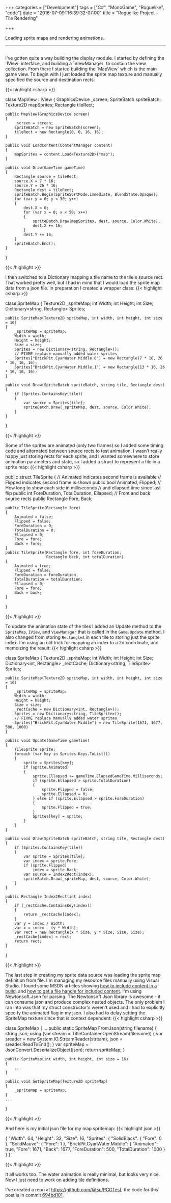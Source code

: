 +++
categories = ["Development"]
tags = ["C#", "MonoGame", "Roguelike", "code"]
date = "2016-07-09T16:39:32-07:00"
title = "Roguelike Project - Tile Rendering"

+++

Loading sprite maps and rendering animations.
<!--more-->
<hr/><br/>
I've gotten quite a way building the display module. I started by defining the
`IView` interface, and building a `ViewManager` to contain the view
collection. From there I started building the `MapView` which is the main game
view. To begin with I just loaded the sprite map texture and manually specified
the source and destination rects:

{{< highlight csharp >}}

class MapView : IView
{
    GraphicsDevice _screen;
    SpriteBatch spriteBatch;
    Texture2D mapSprites;
    Rectangle tileRect;

    public MapView(GraphicsDevice screen)
    {
        _screen = screen;
        spriteBatch = new SpriteBatch(screen);
        tileRect = new Rectangle(0, 0, 16, 16);
    }

    public void LoadContent(ContentManager content)
    {
        mapSprites = content.Load<Texture2D>("map");
    }

    public void Draw(GameTime gameTime)
    {
        Rectangle source = tileRect;
        source.X = 7 * 16;
        source.Y = 26 * 16;
        Rectangle dest = tileRect;
        spriteBatch.Begin(SpriteSortMode.Immediate, BlendState.Opaque);
        for (var y = 0; y < 30; y++)
        {
            dest.X = 0;
            for (var x = 0; x < 50; x++)
            {
                spriteBatch.Draw(mapSprites, dest, source, Color.White);
                dest.X += 16;
            }
            dest.Y += 16;
        }
        spriteBatch.End();
    }
}

{{< /highlight >}}

I then switched to a Dictionary mapping a tile name to the tile's source rect.
That worked pretty well, but I had in mind that I would load the sprite map data
from a json file. In preparation I created a wrapper class:
{{< highlight csharp >}}

class SpriteMap
{
    Texture2D _spriteMap;
    int Width;
    int Height;
    int Size;
    Dictionary<string, Rectangle> Sprites;

    public SpriteMap(Texture2D spriteMap, int width, int height, int size = 16)
    {
        _spriteMap = spriteMap;
        Width = width;
        Height = height;
        Size = size;
        Sprites = new Dictionary<string, Rectangle>();
        // FIXME replace manually added water sprites
        Sprites["BrickPit.CyanWater.Middle.0"] = new Rectangle(7 * 16, 26 * 16, 16, 16);
        Sprites["BrickPit.CyanWater.Middle.1"] = new Rectangle(13 * 16, 26 * 16, 16, 16);
    }

    public void Draw(SpriteBatch spriteBatch, string tile, Rectangle dest)
    {
        if (Sprites.ContainsKey(tile))
        {
            var source = Sprites[tile];
            spriteBatch.Draw(_spriteMap, dest, source, Color.White);
        }
    }
}

{{< /highlight >}}

Some of the sprites are animated (only two frames) so I added some timing
code and alternated between source rects to test animation. I wasn't really
happy just storing rects for each sprite, and I wanted somewhere to store
animation parameters and state, so I added a struct to represent a tile in a
sprite map:
{{< highlight csharp >}}

public struct TileSprite
{
    // Animated indicates second frame is available
    // Flipped indicates second frame is shown
    public bool Animated, Flipped;
    // How long to show each side in milliseconds
    // and ellapsed time since last flip
    public int ForeDuration, TotalDuration, Ellapsed;
    // Front and back source rects
    public Rectangle Fore, Back;

    public TileSprite(Rectangle fore)
    {
        Animated = false;
        Flipped = false;
        ForeDuration = 0;
        TotalDuration = 0;
        Ellapsed = 0;
        Fore = fore;
        Back = fore;
    }
    public TileSprite(Rectangle fore, int foreDuration,
                      Rectangle back, int totalDuration)
    {
        Animated = true;
        Flipped = false;
        ForeDuration = foreDuration;
        TotalDuration = totalDuration;
        Ellapsed = 0;
        Fore = fore;
        Back = back;
    }
}

{{< /highlight >}}

To update the animation state of the tiles I added an Update method to the
`SpriteMap`, `IView`, and `ViewManager` that is called in the `Game.Update`
method. I also changed from storing `Rectangle`s in each tile to storing just the
sprite index. I'm using an old trick for mapping an index to a 2d coordinate,
and memoizing the result:
{{< highlight csharp >}}

class SpriteMap
{
    Texture2D _spriteMap;
    int Width;
    int Height;
    int Size;
    Dictionary<int, Rectangle> _rectCache;
    Dictionary<string, TileSprite> Sprites;

    public SpriteMap(Texture2D spriteMap, int width, int height, int size = 16)
    {
        _spriteMap = spriteMap;
        Width = width;
        Height = height;
        Size = size;
        _rectCache = new Dictionary<int, Rectangle>();
        Sprites = new Dictionary<string, TileSprite>();
        // FIXME replace manually added water sprites
        Sprites["BrickPit.CyanWater.Middle"] = new TileSprite(1671, 1677, 500, 1000)
    }

    public void Update(GameTime gameTime)
    {
        TileSprite sprite;
        foreach (var key in Sprites.Keys.ToList())
        {
            sprite = Sprites[key];
            if (sprite.Animated)
            {
                sprite.Ellapsed += gameTime.ElapsedGameTime.Milliseconds;
                if (sprite.Ellapsed > sprite.TotalDuration)
                {
                    sprite.Flipped = false;
                    sprite.Ellapsed = 0;
                } else if (sprite.Ellapsed > sprite.ForeDuration)
                {
                    sprite.Flipped = true;
                }
                Sprites[key] = sprite;
            }
        }
    }

    public void Draw(SpriteBatch spriteBatch, string tile, Rectangle dest)
    {
        if (Sprites.ContainsKey(tile))
        {
            var sprite = Sprites[tile];
            var index = sprite.Fore;
            if (sprite.Flipped)
                index = sprite.Back;
            var source = Index2Rect(index);
            spriteBatch.Draw(_spriteMap, dest, source, Color.White);
        }
    }

    public Rectangle Index2Rect(int index)
    {
        if (_rectCache.ContainsKey(index))
        {
            return _rectCache[index];
        }
        var y = index / Width;
        var x = index - (y * Width);
        var rect = new Rectangle(x * Size, y * Size, Size, Size);
        _rectCache[index] = rect;
        return rect;
    }
}

{{< /highlight >}}

The last step in creating my sprite data source was loading the sprite map
definition from file. I'm managing my resource files manually using Visual
Studio. I found some MSDN articles showing
[how to include content in a build](https://msdn.microsoft.com/en-us/library/ff434501.aspx),
and [how to get a file handle for included content](https://msdn.microsoft.com/en-us/library/bb199094.aspx).
I'm using Newtonsoft.Json for parsing. The Newtonsoft Json library is awesome -
it can consume json and produce complex nested objects. The only problem I ran
into was that my struct constructor's weren't used and I had to explicitly
specify the animated flag in my json. I also had to delay setting the SpriteMap
texture since that is context dependent:
{{< highlight csharp >}}

class SpriteMap
{
    ...
    public static SpriteMap FromJson(string filename)
    {
        string json;
        using (var stream = TitleContainer.OpenStream(filename))
        {
            var sreader = new System.IO.StreamReader(stream);
            json = sreader.ReadToEnd();
        }
        var spriteMap = JsonConvert.DeserializeObject<SpriteMap>(json);
        return spriteMap;
    }

    public SpriteMap(int width, int height, int size = 16)
    {
        ...
    }
    
    public void SetSpriteMap(Texture2D spriteMap)
    {
        _spriteMap = spriteMap;
    }
    ...
}

{{< /highlight >}}

And here is my initial json file for my map spritemap:
{{< highlight json >}}

{
  "Width": 64,
  "Height": 32,
  "Size": 16,
  "Sprites": {
    "SolidBlack": {
      "Fore": 0
    },
    "SolidMauve": {
      "Fore": 1
    },
    "BrickPit.CyanWater.Middle": {
      "Animated": true,
      "Fore": 1671,
      "Back": 1677,
      "ForeDuration": 500,
      "TotalDuration": 1000
    }
  }
}

{{< /highlight >}}

It all works too. The water animation is really minimal, but looks very
nice. Now I just need to work on adding tile definitions.

I've created a repo at https://github.com/kitsu/PCGTest, the code for this post
is in commit [694bd101](https://github.com/kitsu/PCGTest/tree/694bd10174b6bab28cd1c6074158373cb3edb920).